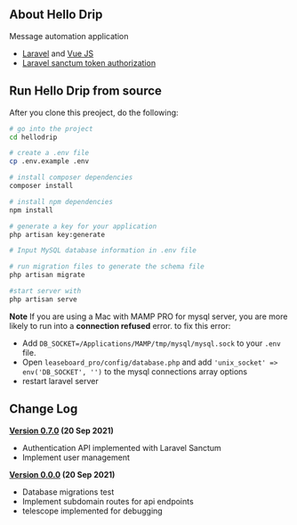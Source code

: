 ## About Hello Drip

<p>Message automation application</p>

- [Laravel](https://laravel.com/docs) and [Vue JS](https://v3.vuejs.org/)
- [Laravel sanctum token authorization](ps://laravel.com/docs/8.x/sanctum)

## Run Hello Drip from source

After you clone this preoject, do the following:
```bash
# go into the project
cd hellodrip

# create a .env file
cp .env.example .env

# install composer dependencies
composer install

# install npm dependencies
npm install

# generate a key for your application
php artisan key:generate

# Input MySQL database information in .env file

# run migration files to generate the schema file
php artisan migrate

#start server with 
php artisan serve

```
**Note**
If you are using a Mac with MAMP PRO for mysql server, you are more likely to run into a **connection refused** error. to fix this error:
- Add `DB_SOCKET=/Applications/MAMP/tmp/mysql/mysql.sock` to your `.env` file.
- Open `leaseboard_pro/config/database.php` and add `'unix_socket' => env('DB_SOCKET', '')` to the mysql connections array options
- restart laravel server


## Change Log

**[Version 0.7.0]() (20 Sep 2021)**

- Authentication API implemented with Laravel Sanctum
- Implement  user management


**[Version 0.0.0]() (20 Sep 2021)**

- Database migrations test
- Implement subdomain routes for api endpoints
- telescope implemented for debugging




